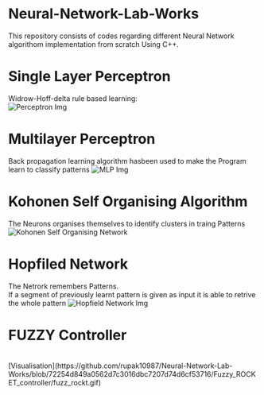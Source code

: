 # Neural-Network-Lab-Works
This repository consists of codes regarding different Neural Network algorithom implementation from scratch Using C++.</br>
# Single Layer Perceptron
Widrow-Hoff-delta rule based learning:<br />
![Perceptron Img](https://github.com/rupak10987/Neural-Network-Lab-Works/blob/64b91d8498f1566452cf05c0360c843a3aa916d4/Perceptron_A_single_Layer_Neuron_model/ss.PNG)<br />

# Multilayer Perceptron 
Back propagation learning algorithm hasbeen used to make the Program learn to classify patterns
![MLP Img](https://github.com/rupak10987/Neural-Network-Lab-Works/blob/64b91d8498f1566452cf05c0360c843a3aa916d4/NEURAL_NET_VISUALIZATION_MLP/ss.PNG)
<br />

# Kohonen Self Organising Algorithm
The Neurons organises themselves to identify clusters in traing Patterns</br>
![Kohonen Self Organising Network](https://github.com/rupak10987/Neural-Network-Lab-Works/blob/64b91d8498f1566452cf05c0360c843a3aa916d4/Kohonen%20Self%20Organising%20Network/ss.PNG)<br />

# Hopfiled Network
The Netrork remembers Patterns. </br>
If a segment of previously learnt pattern is given as input it is able to retrive the whole pattern
![Hopfield Network Img](https://github.com/rupak10987/Neural-Network-Lab-Works/blob/64b91d8498f1566452cf05c0360c843a3aa916d4/HOPFIELD%20network/ss.PNG)
<br />
# FUZZY Controller
<br />
[Visualisation](https://github.com/rupak10987/Neural-Network-Lab-Works/blob/72254d849a0562d7c3016dbc7207d74d6cf53716/Fuzzy_ROCKET_controller/fuzz_rockt.gif)


